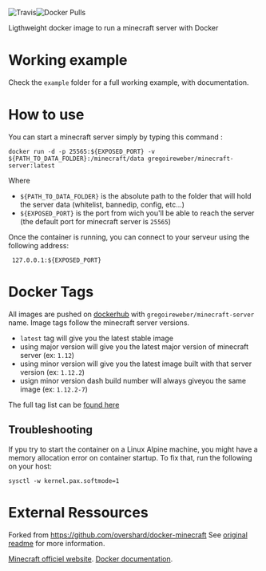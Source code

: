 ![Travis](https://img.shields.io/travis/weber-gregoire/docker-minecraft.svg)![Docker Pulls](https://img.shields.io/docker/pulls/gregoireweber/minecraft-server.svg)


Ligthweight docker image to run a minecraft server with Docker


# Working example

Check the `example` folder for a full working example, with documentation.


# How to use

You can start a minecraft server simply by typing this command :
```
docker run -d -p 25565:${EXPOSED_PORT} -v ${PATH_TO_DATA_FOLDER}:/minecraft/data gregoireweber/minecraft-server:latest
```

Where

 * `${PATH_TO_DATA_FOLDER}` is the absolute path to the folder that will hold the server data (whitelist, bannedip, config, etc...)
 * `${EXPOSED_PORT}` is the port from wich you'll be able to reach the server (the default port for minecraft server is `25565`)

Once the container is running, you can connect to your serveur using the following address:
```
 127.0.0.1:${EXPOSED_PORT}
```


# Docker Tags

All images are pushed on [dockerhub][1] with `gregoireweber/minecraft-server` name.
Image tags follow the minecraft server versions.

 * `latest` tag will give you the latest stable image
 * using major version will give you the latest major version of minecraft server (ex: `1.12`)
 * using minor version will give you the latest image built with that server version (ex: `1.12.2`)
 * usign minor version dash build number will always giveyou the same image (ex: `1.12.2-7`)

The full tag list can be [found here][2]


## Troubleshooting

If ypu try to start the container on a  Linux Alpine machine, you might have a memory allocation error on container startup.
To fix that, run the following on your host:
```
sysctl -w kernel.pax.softmode=1
```

# External Ressources

Forked from https://github.com/overshard/docker-minecraft
See [original readme][3] for more information.

[Minecraft officiel website][4].
[Docker documentation][5].

[0]: https://travis-ci.org/weber-gregoire/docker-minecraft
[1]: https://hub.docker.com/r/gregoireweber/minecraft-server/
[2]: https://hub.docker.com/r/gregoireweber/minecraft-server/tags/
[3]: https://github.com/overshard/docker-minecraft
[4]: http://minecraft.net/
[5]: https://docs.docker.com/
